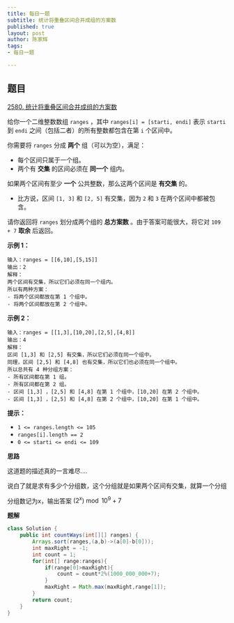 ```yaml
---
title: 每日一题
subtitle: 统计将重叠区间合并成组的方案数
published: true
layout: post
author: 陈家辉
tags:
- 每日一题

---
```


## 题目

[2580. 统计将重叠区间合并成组的方案数](https://leetcode.cn/problems/count-ways-to-group-overlapping-ranges/)

给你一个二维整数数组 `ranges` ，其中 `ranges[i] = [starti, endi]` 表示 `starti` 到 `endi` 之间（包括二者）的所有整数都包含在第 `i` 个区间中。

你需要将 `ranges` 分成 **两个** 组（可以为空），满足：

- 每个区间只属于一个组。
- 两个有 **交集** 的区间必须在 **同一个** 组内。

如果两个区间有至少 **一个** 公共整数，那么这两个区间是 **有交集** 的。

- 比方说，区间 `[1, 3]` 和 `[2, 5]` 有交集，因为 `2` 和 `3` 在两个区间中都被包含。

请你返回将 `ranges` 划分成两个组的 **总方案数** 。由于答案可能很大，将它对 `109 + 7` **取余** 后返回。

 

**示例 1：**

```
输入：ranges = [[6,10],[5,15]]
输出：2
解释：
两个区间有交集，所以它们必须在同一个组内。
所以有两种方案：
- 将两个区间都放在第 1 个组中。
- 将两个区间都放在第 2 个组中。
```

**示例 2：**

```
输入：ranges = [[1,3],[10,20],[2,5],[4,8]]
输出：4
解释：
区间 [1,3] 和 [2,5] 有交集，所以它们必须在同一个组中。
同理，区间 [2,5] 和 [4,8] 也有交集，所以它们也必须在同一个组中。
所以总共有 4 种分组方案：
- 所有区间都在第 1 组。
- 所有区间都在第 2 组。
- 区间 [1,3] ，[2,5] 和 [4,8] 在第 1 个组中，[10,20] 在第 2 个组中。
- 区间 [1,3] ，[2,5] 和 [4,8] 在第 2 个组中，[10,20] 在第 1 个组中。
```

 

**提示：**

- `1 <= ranges.length <= 105`
- `ranges[i].length == 2`
- `0 <= starti <= endi <= 109`

**思路**

这道题的描述真的一言难尽....

说白了就是求有多少个分组数，这个分组就是如果两个区间有交集，就算一个分组

分组数记为x，输出答案 $(2^x)\bmod10^9+7$

**题解**

```java
class Solution {
    public int countWays(int[][] ranges) {
        Arrays.sort(ranges,(a,b)->(a[0]-b[0]));
        int maxRight = -1;
        int count = 1;
        for(int[] range:ranges){
            if(range[0]>maxRight){
                count = count*2%(1000_000_000+7);
            }
            maxRight = Math.max(maxRight,range[1]);
        }
        return count;
    }
}
```

